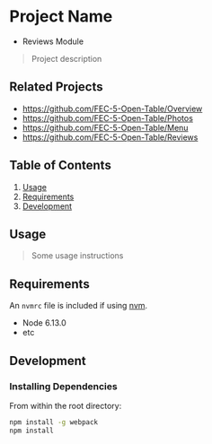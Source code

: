 # Project Name
  - Reviews Module
> Project description

## Related Projects

  - https://github.com/FEC-5-Open-Table/Overview
  - https://github.com/FEC-5-Open-Table/Photos
  - https://github.com/FEC-5-Open-Table/Menu
  - https://github.com/FEC-5-Open-Table/Reviews

## Table of Contents

1. [Usage](#Usage)
1. [Requirements](#requirements)
1. [Development](#development)

## Usage

> Some usage instructions

## Requirements

An `nvmrc` file is included if using [nvm](https://github.com/creationix/nvm).

- Node 6.13.0
- etc

## Development

### Installing Dependencies

From within the root directory:

```sh
npm install -g webpack
npm install
```


